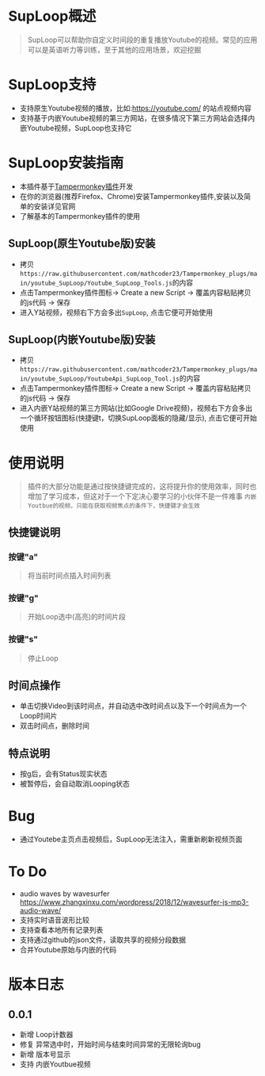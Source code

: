 # SupLoop概述
> SupLoop可以帮助你自定义时间段的重复播放Youtube的视频。常见的应用可以是英语听力等训练，至于其他的应用场景，欢迎挖掘

# SupLoop支持
- 支持原生Youtube视频的播放，比如:https://youtube.com/ 的站点视频内容
- 支持基于内嵌Youtube视频的第三方网站，在很多情况下第三方网站会选择内嵌Youtube视频，SupLoop也支持它

# SupLoop安装指南
- 本插件基于[Tampermonkey插件](https://www.tampermonkey.net/)开发
- 在你的浏览器(推荐Firefox、Chrome)安装Tampermonkey插件,安装以及简单的安装详见官网
- 了解基本的Tampermonkey插件的使用

## SupLoop(原生Youtube版)安装
- 拷贝 `https://raw.githubusercontent.com/mathcoder23/Tampermonkey_plugs/main/youtube_SupLoop/Youtube_SupLoop_Tools.js`的内容
- 点击Tampermonkey插件图标-> Create a new Script -> 覆盖内容粘贴拷贝的js代码 -> 保存
- 进入Y站视频，视频右下方会多出`SupLoop`, 点击它便可开始使用

## SupLoop(内嵌Youtube版)安装
- 拷贝 `https://raw.githubusercontent.com/mathcoder23/Tampermonkey_plugs/main/youtube_SupLoop/YoutubeApi_SupLoop_Tool.js`的内容
- 点击Tampermonkey插件图标-> Create a new Script -> 覆盖内容粘贴拷贝的js代码 -> 保存
- 进入内嵌Y站视频的第三方网站(比如Google Drive视频)，视频右下方会多出一个循环按钮图标(快捷键t，切换SupLoop面板的隐藏/显示), 点击它便可开始使用

# 使用说明
> 插件的大部分功能是通过按快捷键完成的，这将提升你的使用效率，同时也增加了学习成本，但这对于一个下定决心要学习的小伙伴不是一件难事 
`内嵌Youtbue的视频，只能在获取视频焦点的条件下，快捷键才会生效`

## 快捷键说明
### 按键"a"
> 将当前时间点插入时间列表
> 
### 按键"g"
> 开始Loop选中(高亮)的时间片段

### 按键"s"
> 停止Loop

## 时间点操作
- 单击切换Video到该时间点，并自动选中改时间点以及下一个时间点为一个Loop时间片
- 双击时间点，删除时间

## 特点说明
- 按g后，会有Status现实状态
- 被暂停后，会自动取消Looping状态

# Bug
- 通过Youtebe主页点击视频后，SupLoop无法注入，需重新刷新视频页面

# To Do
- audio waves by wavesurfer https://www.zhangxinxu.com/wordpress/2018/12/wavesurfer-js-mp3-audio-wave/  
- 支持实时语音波形比较
- 支持查看本地所有记录列表
- 支持通过github的json文件，读取共享的视频分段数据
- 合并Youtube原始与内嵌的代码

# 版本日志
## 0.0.1
- 新增 Loop计数器
- 修复 异常选中时，开始时间与结束时间异常的无限轮询bug
- 新增 版本号显示
- 支持 内嵌Youtbue视频
